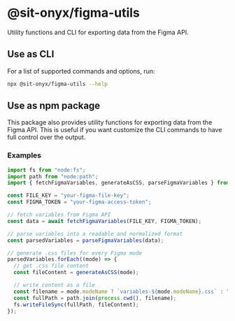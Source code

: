 # @sit-onyx/figma-utils

Utility functions and CLI for exporting data from the Figma API.

## Use as CLI

For a list of supported commands and options, run:

```sh
npx @sit-onyx/figma-utils --help
```

## Use as npm package

This package also provides utility functions for exporting data from the Figma API.
This is useful if you want customize the CLI commands to have full control over the output.

### Examples

```ts
import fs from "node:fs";
import path from "node:path";
import { fetchFigmaVariables, generateAsCSS, parseFigmaVariables } from "@sit-onyx/figma-utils";

const FILE_KEY = "your-figma-file-key";
const FIGMA_TOKEN = "your-figma-access-token";

// fetch variables from Figma API
const data = await fetchFigmaVariables(FILE_KEY, FIGMA_TOKEN);

// parse variables into a readable and normalized format
const parsedVariables = parseFigmaVariables(data);

// generate .css files for every Figma mode
parsedVariables.forEach((mode) => {
  // get .css file content
  const fileContent = generateAsCSS(mode);

  // write content as a file
  const filename = mode.modeName ? `variables-${mode.modeName}.css` : "variables.css";
  const fullPath = path.join(process.cwd(), filename);
  fs.writeFileSync(fullPath, fileContent);
});
```
